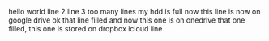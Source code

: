 hello world
line 2
line 3
too many lines
my hdd is full now
this line is now on google drive
ok that line filled and now this one is on onedrive
that one filled, this one is stored on dropbox
icloud line

